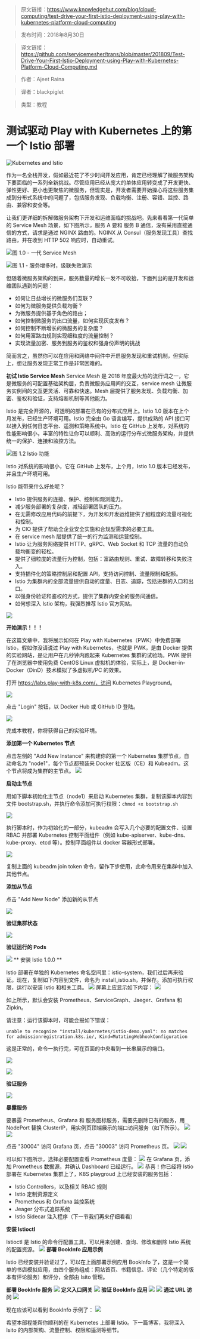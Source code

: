 > 原文链接：https://www.knowledgehut.com/blog/cloud-computing/test-drive-your-first-istio-deployment-using-play-with-kubernetes-platform-cloud-computing

> 发布时间：2018年8月30日

> 译文链接：https://github.com/servicemesher/trans/blob/master/201809/Test-Drive-Your-First-Istio-Deployment-using-Play-with-Kubernetes-Platform-Cloud-Computing.md

> 作者：Ajeet Raina

> 译者：blackpiglet

> 类型：教程

# 测试驱动 Play with Kubernetes 上的第一个 Istio 部署
![Kubernetes and Istio](http://ww1.sinaimg.cn/large/6286a305ly1fux7dq9d14j20jg08cju2.jpg)

作为一名全栈开发，假如最近花了不少时间开发应用，肯定已经理解了微服务架构下要面临的一系列全新挑战。尽管应用已经从庞大的单体应用转变成了开发更快、弹性更好、更小也更聚焦的微服务，但现实是，开发者需要开始操心将这些服务集成到分布式系统中的问题了，包括服务发现、负载均衡、注册、容错、监控、路由、兼容和安全等。

让我们更详细的拆解微服务架构下开发和运维面临的挑战吧。先来看看第一代简单的 Service Mesh 场景，如下图所示，服务 A 要和 服务 B 通信，没有采用直接通信的方式，请求是通过 NGINX 路由的。NGINX 从 Consul（服务发现工具）查找路由，并在收到 HTTP 502 响应时，自动重试。

![图 1.0 - 一代 Service Mesh](https://ws1.sinaimg.cn/large/6286a305ly1fux7wkxxawj20jg08cmz4.jpg)

![图 1.1 - 服务增多时，级联失败演示](https://ws1.sinaimg.cn/large/6286a305ly1fux7ybax2rj20jg09pgpc.jpg)

但随着微服务架构的到来，服务数量的增长一发不可收拾，下面列出的是开发和运维团队遇到的问题：
* 如何让日益增长的微服务们互联？
* 如何为微服务提供负载均衡？
* 为微服务提供基于角色的路由；
* 如何控制微服务的出口流量，如何实现灰度发布？
* 如何控制不断增长的微服务的复杂度？
* 如何用富路由规则实现细粒度的流量控制？
* 实现流量加密、服务到服务的鉴权和强身份声明的挑战

简而言之，虽然你可以在应用和网络中间件中开启服务发现和重试机制，但实际上，想让服务发现正常工作是非常困难的。

**初试 Istio Service Mesh**
Service Mesh 是 2018 年度最火热的流行词之一，它是微服务的可配置基础架构层，负责微服务应用间的交互，service mesh 让微服务实例间的交互更灵活、可靠和快速。Mesh 层提供了服务发现、负载均衡、加密、鉴权和验证，支持熔断机制等其他能力。

Istio 是完全开源的，可透明的部署在已有的分布式应用上。Istio 1.0 版本在上个月发布，已经生产环境可用。Istio 完全由 Go 语言编写，提供成熟的 API 接口可以接入到任何日志平台、遥测和策略系统中。Istio 在 GitHub 上发布，对系统的性能影响很小，丰富的特性让你可以顺利、高效的运行分布式微服务架构，并提供统一的保护、连接和监控方法。

![图 1.2 Istio 功能](https://ws1.sinaimg.cn/large/6286a305ly1fuxw8v04rgj20jg09pmyw.jpg)

Istio 对系统的影响很小，它在 GitHub 上发布，上个月，Istio 1.0 版本已经发布，并且生产环境可用。

Istio 能带来什么好处呢？

* Istio 提供服务的连接、保护、控制和观测能力。
* 减少服务部署的复杂度，减轻部署团队的压力。
* 在无需修改应用代码的前提下，为开发和开发运维提供了细粒度的流量可视化和控制。
* 为 CIO 提供了帮助全企业安全实施和合规型需求的必要工具。
* 在 service mesh 层提供了统一的行为监测和运营控制。
* Istio 让为服务网络提供 HTTP、gRPC、Web Socket 和 TCP 流量的自动负载均衡变的轻松。
* 提供了细粒度的流量行为控制，包括：富路由规则、重试、故障转移和失败注入。
* 支持插件化的策略控制层和配置 API，支持访问控制、流量限制和配额。
* Istio 为集群内的全部流量提供自动的度量、日志、追踪，包括进群的入口和出口。
* 以强身份验证和鉴权的方式，提供了集群内安全的服务间通信。
* 如何想深入 Istio 架构，我强烈推荐 Istio 官方网站。

![](https://ws1.sinaimg.cn/large/6286a305ly1fuxwajuotmj20jg0dy0uz.jpg)


**开始演示！！！**

在这篇文章中，我将展示如何在 Play with Kubernetes（PWK）中免费部署 Istio，假如你没请说过 Play with Kubernetes，也就是 PWK，是由 Docker 提供的实验网站，是让用户在几秒钟内跑起来 Kubernetes 集群的试验场。PWK 提供了在浏览器中使用免费 CentOS Linux 虚拟机的体验，实际上，是 Docker-in-Docker（DinD）技术模拟了多虚拟机/PC 的效果。

打开 https://labs.play-with-k8s.com/，访问 Kubernetes Playground。

![](https://ws1.sinaimg.cn/large/6286a305ly1fuxwcxpg13j20jg0dy76k.jpg)

点击 "Login" 按钮，以 Docker Hub 或 GitHub ID 登陆。

![](https://ws1.sinaimg.cn/large/6286a305ly1fuxwdv6kv0j20nq0byaa1.jpg)

完成本教程，你将获得自己的实验环境。

**添加第一个 Kubernetes 节点**

点击左侧的 "Add New Instance" 来构建你的第一个 Kubernetes 集群节点，自动命名为 "node1"，每个节点都预装来 Docker 社区版（CE）和 Kubeadm。这个节点将成为集群的主节点。
![](https://ws1.sinaimg.cn/large/6286a305ly1fuxwf2adjdj211o0nq75d.jpg)

**启动主节点**

用如下脚本初始化主节点（node1）来启动 Kubernetes 集群，复制该脚本内容到文件 bootstrap.sh，并执行命令添加可执行权限：```chmod +x bootstrap.sh```

![](https://ws1.sinaimg.cn/large/6286a305ly1fuxwgb83gkj20jg04p75i.jpg)

执行脚本时，作为初始化的一部分，kubeadm 会写入几个必要的配置文件、设置 RBAC 并部署 Kubernetes 控制平面组件（例如 kube-apiserver、kube-dns、kube-proxy、etcd 等）。控制平面组件以 docker 容器形式部署。

![](https://ws1.sinaimg.cn/large/6286a305ly1fuxwj1mbluj20y004ujrf.jpg)

复制上面的 kubeadm join token 命令，留作下步使用，此命令用来在集群中加入其他节点。

**添加从节点**

点击 "Add New Node" 添加新的从节点

![](https://ws1.sinaimg.cn/large/6286a305ly1fuxwj1ncf3j20sj0a3aam.jpg)

**验证集群状态**

![](https://ws1.sinaimg.cn/large/6286a305ly1fuxwj1moxsj20h304rmxc.jpg)

**验证运行的 Pods**

![](https://ws1.sinaimg.cn/large/6286a305ly1fuxwj1scslj20to0bfmyo.jpg)
** 安装 Istio 1.0.0 **

Istio 部署在单独的 Kubernetes 命名空间里：istio-system，我们过后再来验证。现在，复制如下内容到文件，命名为 install_istio.sh，并保存。添加可执行权限，运行以安装 Istio 和相关工具。
![](https://ws1.sinaimg.cn/large/6286a305ly1fuxwj1oor0j20jg05mgn0.jpg)
屏幕上应显示如下内容：
![](https://ws1.sinaimg.cn/large/6286a305ly1fuxwj1ue42j20k70fb75x.jpg)

如上所示，默认会安装 Prometheus、ServiceGraph、Jaeger、Grafana 和 Zipkin。

请注意：运行该脚本时，可能会报如下错误：
```
unable to recognize "install/kubernetes/istio-demo.yaml": no matches for admissionregistration.k8s.io/, Kind=MutatingWebhookConfiguration
```
这是正常的，命令一执行完，可在页面的中央看到一长串展示的端口。

![](https://ws1.sinaimg.cn/large/6286a305ly1fuxwj1uh9aj20u40jkmz5.jpg)

![](https://ws1.sinaimg.cn/large/6286a305ly1fuxwj1wesej20u40jkmz5.jpg)

**验证服务**

![](https://ws1.sinaimg.cn/large/6286a305ly1fuxwj1wxc3j20x10f175z.jpg)


**暴露服务**

要暴露 Prometheus、Grafana 和 服务图标服务，需要先删除已有的服务，用 NodePort 替换 ClusterIP，用实例页顶端展示的端口访问服务（如下所示）。
![](https://ws1.sinaimg.cn/large/6286a305ly1fuxwj1oduej210g07ywfj.jpg)
![](https://ws1.sinaimg.cn/large/6286a305ly1fuxwj1x12ej20z80eogn8.jpg)

点击 "30004" 访问 Grafana 页，点击 "30003" 访问 Prometheus 页。
![](https://ws1.sinaimg.cn/large/6286a305ly1fuxwj1ysfbj21350ofjsy.jpg)
![](https://ws1.sinaimg.cn/large/6286a305ly1fuxwj1oe4rj213z0ivq3r.jpg)

可以如下图所示，选择必要配置查看 Prometheus 度量：
![](https://ws1.sinaimg.cn/large/6286a305ly1fuxwj1olhxj20rp0fl3yr.jpg)
在 Grafana 页，添加 Prometheus 数据源，并确认 Dashboard 已经运行。
![](https://ws1.sinaimg.cn/large/6286a305ly1fuxwj1pomvj20hs0ixdgh.jpg)
恭喜！你已经将 Istio 部署在 Kubernetes 集群上了，K8S playgroud 上已经安装的服务包括：

* Istio Controllers，以及相关 RBAC 规则
* Istio 定制资源定义
* Prometheus 和 Grafana 监控系统
* Jeager 分布式追踪系统
* Istio Sidecar 注入程序（下一节我们再来仔细看看）

**安装 Istioctl**

Istioctl 是 Istio 的命令行配置工具，可以用来创建、查询、修改和删除 Istio 系统的配置资源。
![](https://ws1.sinaimg.cn/large/6286a305ly1fuxwj1qvitj213v06it97.jpg)
**部署 BookInfo 应用示例**

Istio 已经安装并验证过了，可以在上面部署示例应用 BookInfo 了，这是一个简单的书店模拟应用，由四个服务组成：网站首页、书籍信息、评论（几个特定的版本有评论服务）和评分，全部由 Isito 管理。

**部署 BookInfo 服务**
![](https://ws1.sinaimg.cn/large/6286a305ly1fuxwj247c0j20jg07gdhv.jpg)
**定义入口网关**
![](https://ws1.sinaimg.cn/large/6286a305ly1fuxwj1rru2j20jg03xdgu.jpg)
**验证 BookInfo 应用**
![](https://ws1.sinaimg.cn/large/6286a305ly1fuxwj280kwj20jg0d8aew.jpg)
![](https://ws1.sinaimg.cn/large/6286a305ly1fuxwj27k0kj20jg0k57b9.jpg)
**通过 URL 访问**
![](https://ws1.sinaimg.cn/large/6286a305ly1fuxwj28b2bj20jg07rwhd.jpg)

现在应该可以看到 BookInfo 示例了：
![](https://ws1.sinaimg.cn/large/6286a305ly1fuxwj1ycp2j20jg07rjtf.jpg)


希望本部程能帮你顺利的在 Kubernetes 上部署 Istio。下一篇博客，我将深入 Isito 的内部架构、流量控制、权限和遥测等细节。
